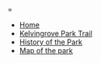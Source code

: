 =
* [Home](page:0)
* [Kelvingrove Park Trail](tour:kelvingrove-park-trail)
* [History of the Park](page:200)
* [Map of the park](map:default-diagram)
